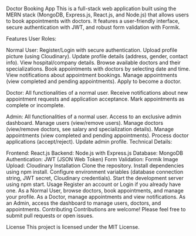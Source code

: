 Doctor Booking App This is a full-stack web application built using the MERN stack (MongoDB, Express.js, React.js, and Node.js) that allows users to book appointments with doctors. It features a user-friendly interface, secure authentication with JWT, and robust form validation with Formik.  

Features User Roles:

Normal User: Register/Login with secure authentication. Upload profile picture (using Cloudinary). Update profile details (address, gender, contact info). View hospital/company details. Browse available doctors and their specializations. Book appointments with doctors by selecting date and time. View notifications about appointment bookings. Manage appointments (view completed and pending appointments). Apply to become a doctor.

Doctor: All functionalities of a normal user. Receive notifications about new appointment requests and application acceptance. Mark appointments as complete or incomplete.

Admin: All functionalities of a normal user. Access to an exclusive admin dashboard. Manage users (view/remove users). Manage doctors (view/remove doctors, see salary and specialization details). Manage appointments (view completed and pending appointments). Process doctor applications (accept/reject). Update admin profile. Technical Details:

Frontend: React.js Backend: Node.js with Express.js Database: MongoDB Authentication: JWT (JSON Web Token) Form Validation: Formik Image Upload: Cloudinary Installation Clone the repository. Install dependencies using npm install. Configure environment variables (database connection string, JWT secret, Cloudinary credentials). Start the development server using npm start. Usage Register an account or Login if you already have one. As a Normal User, browse doctors, book appointments, and manage your profile. As a Doctor, manage appointments and view notifications. As an Admin, access the dashboard to manage users, doctors, and appointments. Contributing Contributions are welcome! Please feel free to submit pull requests or open issues.

License This project is licensed under the MIT License.